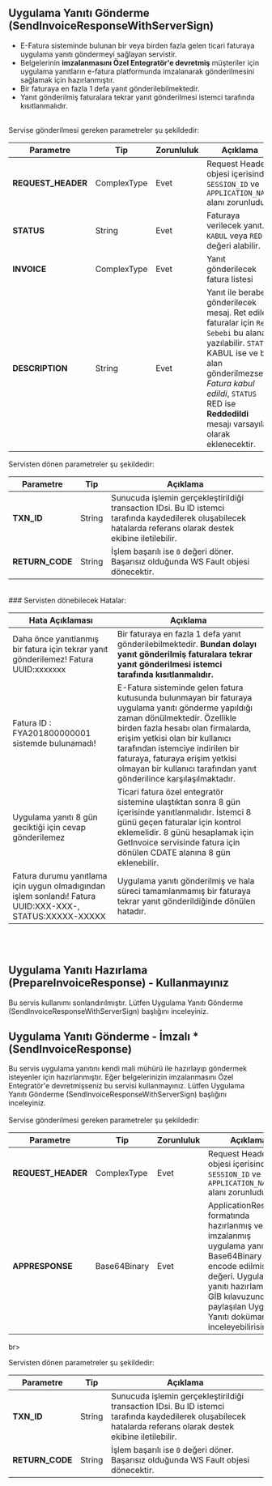 ##  Uygulama Yanıtı Gönderme (SendInvoiceResponseWithServerSign)
* E-Fatura sisteminde bulunan bir veya birden fazla gelen ticari faturaya uygulama yanıtı göndermeyi sağlayan servistir.
* Belgelerinin **imzalanmasını Özel Entegratör'e devretmiş** müşteriler için uygulama yanıtların e-fatura platformunda imzalanarak gönderilmesini sağlamak için hazırlanmıştır.
* Bir faturaya en fazla 1 defa yanıt gönderilebilmektedir.
* Yanıt gönderilmiş faturalara tekrar yanıt gönderilmesi istemci tarafında kısıtlanmalıdır.

<br>
Servise gönderilmesi gereken parametreler şu şekildedir:

Parametre | Tip         | Zorunluluk  | Açıklama
--------- | ----------- | ----------- | -----------
**REQUEST_HEADER** | ComplexType | Evet | Request Header objesi içerisinde `SESSION_ID` ve `APPLICATION_NAME` alanı zorunludur.
**STATUS** | String | Evet | Faturaya verilecek yanıt. `KABUL` veya `RED` değeri alabilir.
**INVOICE** | ComplexType | Evet | Yanıt gönderilecek fatura listesi
**DESCRIPTION** | String | Evet | Yanıt ile beraber gönderilecek mesaj. Ret edilen faturalar için `Red Sebebi` bu alana yazılabilir. `STATUS` KABUL ise ve bu alan gönderilmezse *Fatura kabul edildi*, `STATUS` RED ise **Reddedildi** mesajı varsayılan olarak eklenecektir.

Servisten dönen parametreler şu şekildedir:

Parametre | Tip        | Açıklama
--------- | ----------- | -----------
**TXN_ID** | String | Sunucuda işlemin gerçekleştirildiği transaction IDsi. Bu ID istemci tarafında kaydedilerek oluşabilecek hatalarda referans olarak destek ekibine iletilebilir.
**RETURN_CODE** | String | İşlem başarılı ise `0` değeri döner. Başarısız olduğunda WS Fault objesi dönecektir.
<br>
### Servisten dönebilecek Hatalar:

Hata Açıklaması | Açıklama     
---------------- | -----------
Daha önce yanıtlanmış bir fatura için tekrar yanıt gönderilemez! Fatura UUID:xxxxxxx | Bir faturaya en fazla 1 defa yanıt gönderilebilmektedir. **Bundan dolayı yanıt gönderilmiş faturalara tekrar yanıt gönderilmesi istemci tarafında kısıtlanmalıdır.**
Fatura ID : FYA201800000001 sistemde bulunamadı! | E-Fatura sisteminde gelen fatura kutusunda bulunmayan bir faturaya uygulama yanıtı gönderme yapıldığı zaman dönülmektedir. Özellikle birden fazla hesabı olan firmalarda, erişim yetkisi olan bir kullanıcı tarafından istemciye indirilen bir faturaya, faturaya erişim yetkisi olmayan bir kullanıcı tarafından yanıt gönderilince karşılaşılmaktadır.
Uygulama yanıtı 8 gün geciktiği için cevap gönderilemez | Ticari fatura özel entegratör sistemine ulaştıktan sonra 8 gün içerisinde yanıtlanmalıdır. İstemci 8 günü geçen faturalar için kontrol eklemelidir. 8 günü hesaplamak için GetInvoice servisinde fatura için dönülen CDATE alanına 8 gün eklenebilir.
Fatura durumu yanıtlama için uygun olmadıgından işlem sonlandı! Fatura UUID:XXX-XXX-, STATUS:XXXXX-XXXXX | Uygulama yanıtı gönderilmiş ve hala süreci tamamlanmamış bir faturaya tekrar yanıt gönderildiğinde dönülen hatadır.

<br><br>



## Uygulama Yanıtı Hazırlama (PrepareInvoiceResponse) - Kullanmayınız
<aside class="warning">
Bu servis kullanımı sonlandırılmıştır. Lütfen Uygulama Yanıtı Gönderme (SendInvoiceResponseWithServerSign) başlığını inceleyiniz.
</aside>

## Uygulama Yanıtı Gönderme - İmzalı * (SendInvoiceResponse)
<aside class="warning">
Bu servis uygulama yanıtını kendi mali mühürü ile hazırlayıp göndermek isteyenler için hazırlanmıştır. Eğer belgelerinizin imzalanmasını Özel Entegratör'e devretmişseniz bu servisi kullanmayınız. Lütfen  Uygulama Yanıtı Gönderme (SendInvoiceResponseWithServerSign) başlığını inceleyiniz.
</aside>

<br>
Servise gönderilmesi gereken parametreler şu şekildedir:

Parametre | Tip         | Zorunluluk  | Açıklama
--------- | ----------- | ----------- | -----------
**REQUEST_HEADER** | ComplexType | Evet | Request Header objesi içerisinde `SESSION_ID` ve `APPLICATION_NAME` alanı zorunludur.
**APPRESPONSE** | Base64Binary  | Evet | ApplicationResponse formatında hazırlanmış ve imzalanmış uygulama yanıtının Base64Binary encode edilmiş değeri. Uygulama yanıtı hazırlamak için GİB kılavuzunda paylaşılan Uygulama Yanıtı dokümanı inceleyebilirisiniz.
br><br>

Servisten dönen parametreler şu şekildedir:

Parametre | Tip        | Açıklama
--------- | ----------- | -----------
**TXN_ID** | String | Sunucuda işlemin gerçekleştirildiği transaction IDsi. Bu ID istemci tarafında kaydedilerek oluşabilecek hatalarda referans olarak destek ekibine iletilebilir.
**RETURN_CODE** | String | İşlem başarılı ise `0` değeri döner. Başarısız olduğunda WS Fault objesi dönecektir.
